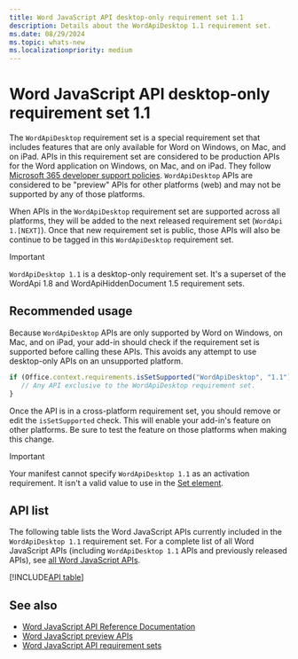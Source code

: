 ```yaml
---
title: Word JavaScript API desktop-only requirement set 1.1
description: Details about the WordApiDesktop 1.1 requirement set.
ms.date: 08/29/2024
ms.topic: whats-new
ms.localizationpriority: medium
---
```


# Word JavaScript API desktop-only requirement set 1.1

The `WordApiDesktop` requirement set is a special requirement set that includes features that are only available for Word on Windows, on Mac, and on iPad. APIs in this requirement set are considered to be production APIs for the Word application on Windows, on Mac, and on iPad. They follow [Microsoft 365 developer support policies](/office/dev/add-ins/publish/maintain-breaking-changes). `WordApiDesktop` APIs are considered to be "preview" APIs for other platforms (web) and may not be supported by any of those platforms.

When APIs in the `WordApiDesktop` requirement set are supported across all platforms, they will be added to the next released requirement set (`WordApi 1.[NEXT]`). Once that new requirement set is public, those APIs will also be continue to be tagged in this `WordApiDesktop` requirement set.

> [!IMPORTANT]
> `WordApiDesktop 1.1` is a desktop-only requirement set. It's a superset of the WordApi 1.8 and WordApiHiddenDocument 1.5 requirement sets.

## Recommended usage

Because `WordApiDesktop` APIs are only supported by Word on Windows, on Mac, and on iPad, your add-in should check if the requirement set is supported before calling these APIs. This avoids any attempt to use desktop-only APIs on an unsupported platform.

```js
if (Office.context.requirements.isSetSupported("WordApiDesktop", "1.1")) {
   // Any API exclusive to the WordApiDesktop requirement set.
}
```

Once the API is in a cross-platform requirement set, you should remove or edit the `isSetSupported` check. This will enable your add-in's feature on other platforms. Be sure to test the feature on those platforms when making this change.

> [!IMPORTANT]
> Your manifest cannot specify `WordApiDesktop 1.1` as an activation requirement. It isn't a valid value to use in the [Set element](/javascript/api/manifest/set).

## API list

The following table lists the Word JavaScript APIs currently included in the `WordApiDesktop 1.1` requirement set. For a complete list of all Word JavaScript APIs (including `WordApiDesktop 1.1` APIs and previously released APIs), see [all Word JavaScript APIs](/javascript/api/word?view=word-js-desktop-1.1&preserve-view=true).

[!INCLUDE[API table](../../includes/word-desktop-1.1.md)]

## See also

- [Word JavaScript API Reference Documentation](/javascript/api/word?view=word-js-desktop-1.1&preserve-view=true)
- [Word JavaScript preview APIs](word-preview-apis.md)
- [Word JavaScript API requirement sets](word-api-requirement-sets.md)
